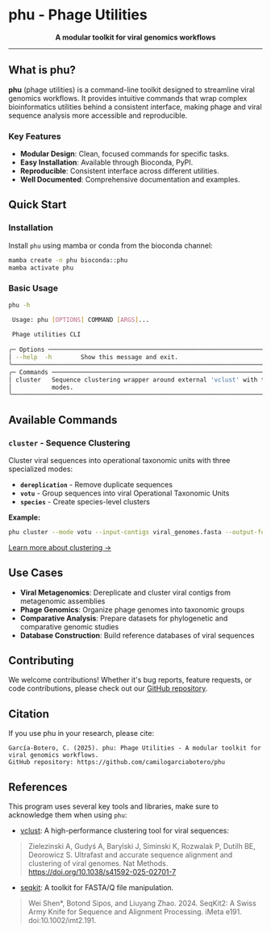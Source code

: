 # phu - Phage Utilities

<div align="center">
  <strong>A modular toolkit for viral genomics workflows</strong>
</div>

---

## What is phu?

**phu** (phage utilities) is a command-line toolkit designed to streamline viral genomics workflows. It provides intuitive commands that wrap complex bioinformatics utilities behind a consistent interface, making phage and viral sequence analysis more accessible and reproducible.

### Key Features

- **Modular Design**: Clean, focused commands for specific tasks.
- **Easy Installation**: Available through Bioconda, PyPI.
- **Reproducible**: Consistent interface across different utilities.
- **Well Documented**: Comprehensive documentation and examples.

## Quick Start

### Installation

Install `phu` using mamba or conda from the bioconda channel:

```bash
mamba create -n phu bioconda::phu
mamba activate phu
```

### Basic Usage

```bash
phu -h

 Usage: phu [OPTIONS] COMMAND [ARGS]...                                      
                                                                             
 Phage utilities CLI                                                         
                                                                             
╭─ Options ─────────────────────────────────────────────────────────────────╮
│ --help  -h        Show this message and exit.                             │
╰───────────────────────────────────────────────────────────────────────────╯
╭─ Commands ────────────────────────────────────────────────────────────────╮
│ cluster   Sequence clustering wrapper around external 'vclust' with three │
│           modes.                                                          │
╰───────────────────────────────────────────────────────────────────────────╯
```

## Available Commands

### `cluster` - Sequence Clustering

Cluster viral sequences into operational taxonomic units with three specialized modes:

- **`dereplication`** - Remove duplicate sequences
- **`votu`** - Group sequences into viral Operational Taxonomic Units
- **`species`** - Create species-level clusters

**Example:**
```bash
phu cluster --mode votu --input-contigs viral_genomes.fasta --output-folder results/
```

[Learn more about clustering →](commands/cluster.md)


## Use Cases

- **Viral Metagenomics**: Dereplicate and cluster viral contigs from metagenomic assemblies
- **Phage Genomics**: Organize phage genomes into taxonomic groups
- **Comparative Analysis**: Prepare datasets for phylogenetic and comparative genomic studies
- **Database Construction**: Build reference databases of viral sequences

## Contributing

We welcome contributions! Whether it's bug reports, feature requests, or code contributions, please check out our [GitHub repository](https://github.com/camilogarciabotero/phu).

## Citation

If you use phu in your research, please cite:

```
García-Botero, C. (2025). phu: Phage Utilities - A modular toolkit for viral genomics workflows. 
GitHub repository: https://github.com/camilogarciabotero/phu
```

## References

This program uses several key tools and libraries, make sure to acknowledge them when using `phu`:

- [vclust](https://github.com/refresh-bio/vclust): A high-performance clustering tool for viral sequences:
> Zielezinski A, Gudyś A, Barylski J, Siminski K, Rozwalak P, Dutilh BE, Deorowicz S. Ultrafast and accurate sequence alignment and clustering of viral genomes. Nat Methods. https://doi.org/10.1038/s41592-025-02701-7

- [seqkit](https://bioinf.shenwei.me/seqkit/): A toolkit for FASTA/Q file manipulation.
> Wei Shen*, Botond Sipos, and Liuyang Zhao. 2024. SeqKit2: A Swiss Army Knife for Sequence and Alignment Processing. iMeta e191. doi:10.1002/imt2.191.
